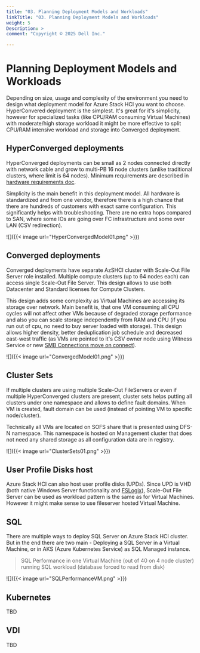 ```yaml
---
title: "03. Planning Deployment Models and Workloads"
linkTitle: "03. Planning Deployment Models and Workloads"
weight: 5
Description: >
comment: "Copyright © 2025 Dell Inc."

---
```


# Planning Deployment Models and Workloads

Depending on size, usage and complexity of the environment you need to design what deployment model for Azure Stack HCI you want to choose. HyperConvered deployment is the simplest. It's great for it's simplicity, however for specialized tasks (like CPU/RAM consuming Virtual Machines) with moderate/high storage workload it might be more effective to split CPU/RAM intensive workload and storage into Converged deployment.

## HyperConverged deployments

HyperConverged deployments can be small as 2 nodes connected directly with network cable and grow to multi-PB 16 node clusters (unlike traditional clusters, where limit is 64 nodes). Minimum requirements are described in [hardware requirements doc](https://learn.microsoft.com/en-us/windows-server/storage/storage-spaces/storage-spaces-direct-hardware-requirements).

Simplicity is the main benefit in this deployment model. All hardware is standardized and from one vendor, therefore there is a high chance that there are hundreds of customers with exact same configuration. This significantly helps with troubleshooting. There are no extra hops compared to SAN, where some IOs are going over FC infrastructure and some over LAN (CSV redirection).

![]({{< image url="HyperConvergedModel01.png" >}})

## Converged deployments

Converged deployments have separate AzSHCI cluster with Scale-Out File Server role installed. Multiple compute clusters (up to 64 nodes each) can access single Scale-Out File Server. This design allows to use both Datacenter and Standard licenses for Compute Clusters.

This design adds some complexity as Virtual Machines are accessing its storage over network. Main benefit is, that one VM consuming all CPU cycles will not affect other VMs because of degraded storage performance and also you can scale storage independently from RAM and CPU (if you run out of cpu, no need to buy server loaded with storage). This design allows higher density, better deduplication job schedule and decreased east-west traffic (as VMs are pointed to it's CSV owner node using Witness Service or new [SMB Connections move on connect](https://techcommunity.microsoft.com/t5/failover-clustering/scale-out-file-server-improvements-in-windows-server-2019/ba-p/372156)).

![]({{< image url="ConvergedModel01.png" >}})

## Cluster Sets

If multiple clusters are using multiple Scale-Out FileServers or even if multiple HyperConverged clusters are present, cluster sets helps putting all clusters under one namespace and allows to define fault domains. When VM is created, fault domain can be used (instead of pointing VM to specific node/cluster).

Technically all VMs are located on SOFS share that is presented using DFS-N namespace. This namespace is hosted on Management cluster that does not need any shared storage as all configuration data are in registry.

![]({{< image url="ClusterSets01.png" >}})

## User Profile Disks host

Azure Stack HCI can also host user profile disks (UPDs). Since UPD is VHD (both native Windows Server functionality and [FSLogix](https://github.com/microsoft/MSLab/tree/master/Scenarios/FSLogix)), Scale-Out File Server can be used as workload pattern is the same as for Virtual Machines. However it might make sense to use fileserver hosted Virtual Machine.

## SQL

There are multiple ways to deploy SQL Server on Azure Stack HCI cluster. But in the end there are two main - Deploying a SQL Server in a Virtual Machine, or in AKS (Azure Kubernetes Service) as SQL Managed instance.

> SQL Performance in one Virtual Machine (out of 40 on 4 node cluster) running SQL workload (database forced to read from disk)

![]({{< image url="SQLPerformanceVM.png" >}})

## Kubernetes

TBD

## VDI

TBD
